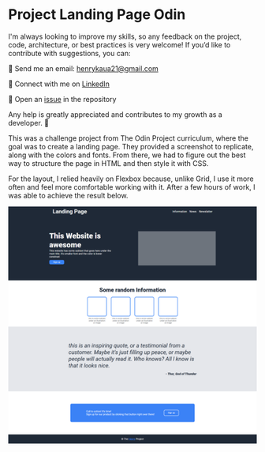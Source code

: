 # Project Landing Page Odin

I'm always looking to improve my skills, so any feedback on the project, code, architecture, or best practices is very welcome! If you’d like to contribute with suggestions, you can:

📧 Send me an email: henrykaua21@gmail.com 

🔗 Connect with me on [LinkedIn](https://www.linkedin.com/in/henry-kaua/)

🐛 Open an [issue](https://github.com/henrymzs/Landing-Page-Odin/issues) in the repository 

Any help is greatly appreciated and contributes to my growth as a developer. 🚀


This was a challenge project from The Odin Project curriculum, where the goal was to create a landing page. They provided a screenshot to replicate, along with the colors and fonts. From there, we had to figure out the best way to structure the page in HTML and then style it with CSS.

For the layout, I relied heavily on Flexbox because, unlike Grid, I use it more often and feel more comfortable working with it. After a few hours of work, I was able to achieve the result below.

![Imagem do Projeto Desktop](./src/assets/desktop-doc.png)